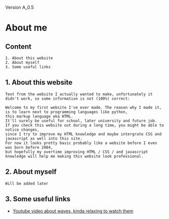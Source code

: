 Version A_0.5

# **About me**



## Content

```
1. About this website
2. About myself
3. Some useful links
```

## 1. About this website

```
Text from the website I actually wanted to make, unfortunately it didn't work, so some information is not (100%) correct:

Welcome to my first website I've ever made. The reason why I made it, is to learn next to programming languages like python, 
this markup language aka HTML. 
It'll surely be useful for school, later university and future job. 
If you check this website out during a long time, you might be able to notice changes, 
since I try to improve my HTML knowledge and maybe intergrate CSS and javascript as well into this site. 
For now it looks pretty basic probably like a website before I even was born before 2004, 
but hopefully my overtime improving HTML / CSS / and javascript knowledge will help me making this website look professional.
```

## 2. About myself

```
Will be added later
```

## 3. Some useful links

- [Youtube video about waves, kinda relaxing to watch them](https://youtu.be/V-_O7nl0Ii0?t=18)
